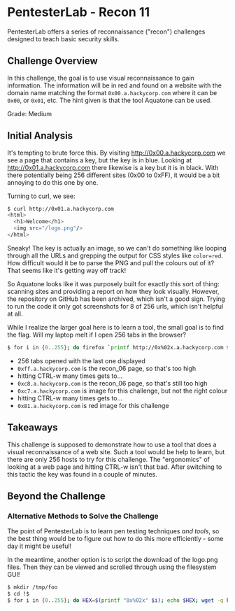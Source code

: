 # PentesterLab - Recon 11

PentesterLab offers a series of reconnaissance ("recon") challenges designed to
teach basic security skills.

## Challenge Overview

In this challenge, the goal is to use visual reconnaissance to gain information.
The information will be in red and found on a website with the domain name
matching the format `0x00.a.hackycorp.com` where it can be `0x00`, or `0x01`,
etc. The hint given is that the tool Aquatone can be used.

Grade: Medium

## Initial Analysis

It's tempting to brute force this. By visiting http://0x00.a.hackycorp.com we
see a page that contains a key, but the key is in blue. Looking at
http://0x01.a.hackycorp.com there likewise is a key but it is in black. With
there potentially being 256 different sites (0x00 to 0xFF), it would be a bit
annoying to do this one by one.

Turning to curl, we see:

```sh
$ curl http://0x01.a.hackycorp.com
<html>
  <h1>Welcome</h1>
  <img src="/logo.png"/>
</html>
```

Sneaky! The key is actually an image, so we can't do something like looping
through all the URLs and grepping the output for CSS styles like `color=red`.
How difficult would it be to parse the PNG and pull the colours out of it? That
seems like it's getting way off track!

So Aquatone looks like it was purposely built for exactly this sort of thing:
scanning sites and providing a report on how they look visually. However, the
repository on GitHub has been archived, which isn't a good sign. Trying to run
the code it only got screenshots for 8 of 256 urls, which isn't helpful at all.

While I realize the larger goal here is to learn a tool, the small goal is to
find the flag. Will my laptop melt if I open 256 tabs in the browser?

```sh
$ for i in {0..255}; do firefox `printf http://0x%02x.a.hackycorp.com $i`; done
```

- 256 tabs opened with the last one displayed
- `0xff.a.hackycorp.com` is the recon_06 page, so that's too high
- hitting CTRL-w many times gets to...
- `0xc8.a.hackycorp.com` is the recon_06 page, so that's still too high
- `0xc7.a.hackycorp.com` is image for this challenge, but not the right colour
- hitting CTRL-w many times gets to...
- `0x81.a.hackycorp.com` is red image for this challenge

## Takeaways

This challenge is supposed to demonstrate how to use a tool that does a visual
reconnaissance of a web site. Such a tool would be help to learn, but there are
only 256 hosts to try for this challenge. The "ergonomics" of looking at a web
page and hitting CTRL-w isn't that bad. After switching to this tactic the key
was found in a couple of minutes.

## Beyond the Challenge

### Alternative Methods to Solve the Challenge

The point of PentesterLab is to learn pen testing techniques _and tools_, so
the best thing would be to figure out how to do this more efficiently - some day
it might be useful!

In the meantime, another option is to script the download of the logo.png files.
Then they can be viewed and scrolled through using the filesystem GUI!

```sh
$ mkdir /tmp/foo
$ cd !$
$ for i in {0..255}; do HEX=$(printf "0x%02x" $i); echo $HEX; wget -q http://$HEX.a.hackycorp.com/logo.png -O $HEX-logo.png; done
```

